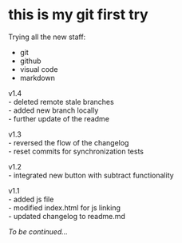 # this is my git first try

Trying all the new staff: 
- git
- github
- visual code
- markdown

v1.4  
\- deleted remote stale branches  
\- added new branch locally  
\- further update of the readme

v1.3  
\- reversed the flow of the changelog  
\- reset commits for synchronization tests

v1.2  
\- integrated new button with subtract functionality

v1.1  
\- added js file  
\- modified index.html for js linking  
\- updated changelog to readme.md

_To be continued..._